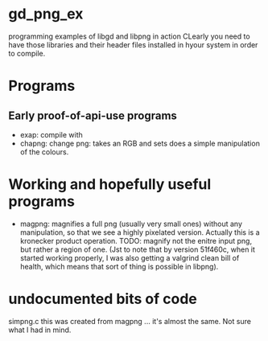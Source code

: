 # gd\_png\_ex
programming examples of libgd and libpng in action
CLearly you need to have those libraries and their header files installed in hyour system
in order to compile.

# Programs
## Early proof-of-api-use programs
* exap: compile with 
* chapng: change png: takes an RGB and sets does a simple manipulation of the colours.

# Working and hopefully useful programs
* magpng: magnifies a full png (usually very small ones) without any manipulation, so that we see a highly pixelated version. 
Actually this is a kronecker product operation. TODO: magnify not the enitre input png, but rather a region of one.
(Jst to note that by version 51f460c, when it started working properly, I was also getting a valgrind clean bill of health,
which means that sort of thing is possible in libpng).

# undocumented bits of code
simpng.c this was created from magpng ... it's almost the same. Not sure what I had in mind.
